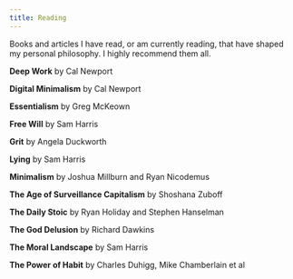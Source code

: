 ```yaml
---
title: Reading
---
```


Books and articles I have read, or am currently reading, that have shaped my personal philosophy. I highly recommend them all.

**Deep Work** by Cal Newport

**Digital Minimalism** by Cal Newport

**Essentialism** by Greg McKeown

**Free Will** by Sam Harris

**Grit** by Angela Duckworth

**Lying** by Sam Harris

**Minimalism** by Joshua Millburn and Ryan Nicodemus

**The Age of Surveillance Capitalism** by Shoshana Zuboff

**The Daily Stoic** by Ryan Holiday and Stephen Hanselman

**The God Delusion** by Richard Dawkins

**The Moral Landscape** by Sam Harris

**The Power of Habit** by Charles Duhigg, Mike Chamberlain et al
